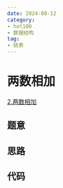 ```yaml
---
date: 2024-08-12
category: 
- hot100
- 数据结构
tag: 
- 链表
---
```


# 两数相加

<!-- more -->

[2.两数相加](https://leetcode.cn/problems/add-two-numbers/description/?envType=study-plan-v2&envId=top-100-liked)

## 题意



## 思路


## 代码